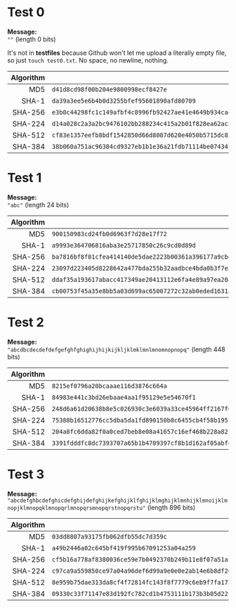 # Test 0
**Message:**<br>
```""```
(length 0 bits)

It's not in **testfiles** because Github won't let me upload a literally empty file, so just ```touch test0.txt```. No space, no newline, nothing.

| Algorithm | Output
| --------: | ------- |
| MD5       | `d41d8cd98f00b204e9800998ecf8427e`
| SHA-1     | `da39a3ee5e6b4b0d3255bfef95601890afd80709`
| SHA-256   | `e3b0c44298fc1c149afbf4c8996fb92427ae41e4649b934ca495991b7852b855`
| SHA-224   | `d14a028c2a3a2bc9476102bb288234c415a2b01f828ea62ac5b3e42f`
| SHA-512   | `cf83e1357eefb8bdf1542850d66d8007d620e4050b5715dc83f4a921d36ce9ce47d0d13c5d85f2b0ff8318d2877eec2f63b931bd47417a81a538327af927da3e`
| SHA-384   | `38b060a751ac96384cd9327eb1b1e36a21fdb71114be07434c0cc7bf63f6e1da274edebfe76f65fbd51ad2f14898b95b`

# Test 1
**Message:**<br>
```"abc"```
(length 24 bits)

| Algorithm | Output
| --------: | ------- |
| MD5       | `900150983cd24fb0d6963f7d28e17f72`
| SHA-1     | `a9993e364706816aba3e25717850c26c9cd0d89d`
| SHA-256   | `ba7816bf8f01cfea414140de5dae2223b00361a396177a9cb410ff61f20015ad`
| SHA-224   | `23097d223405d8228642a477bda255b32aadbce4bda0b3f7e36c9da7`
| SHA-512   | `ddaf35a193617abacc417349ae20413112e6fa4e89a97ea20a9eeee64b55d39a2192992a274fc1a836ba3c23a3feebbd454d4423643ce80e2a9ac94fa54ca49f`
| SHA-384   | `cb00753f45a35e8bb5a03d699ac65007272c32ab0eded1631a8b605a43ff5bed8086072ba1e7cc2358baeca134c825a7`

# Test 2
**Message:**<br>
```"abcdbcdecdefdefgefghfghighijhijkijkljklmklmnlmnomnopnopq"```
(length 448 bits)

| Algorithm | Output
| --------: | ------- |
| MD5       | `8215ef0796a20bcaaae116d3876c664a`
| SHA-1     | `84983e441c3bd26ebaae4aa1f95129e5e54670f1`
| SHA-256   | `248d6a61d20638b8e5c026930c3e6039a33ce45964ff2167f6ecedd419db06c1`
| SHA-224   | `75388b16512776cc5dba5da1fd890150b0c6455cb4f58b1952522525`
| SHA-512   | `204a8fc6dda82f0a0ced7beb8e08a41657c16ef468b228a8279be331a703c33596fd15c13b1b07f9aa1d3bea57789ca031ad85c7a71dd70354ec631238ca3445`
| SHA-384   | `3391fdddfc8dc7393707a65b1b4709397cf8b1d162af05abfe8f450de5f36bc6b0455a8520bc4e6f5fe95b1fe3c8452b`

# Test 3
**Message:**<br>
```"abcdefghbcdefghicdefghijdefghijkefghijklfghijklmghijklmnhijklmnoijklmnopjklmnopqklmnopqrlmnopqrsmnopqrstnopqrstu"```
(length 896 bits)

| Algorithm | Output
| --------: | ------- |
| MD5       | `03dd8807a93175fb062dfb55dc7d359c`
| SHA-1     | `a49b2446a02c645bf419f995b67091253a04a259`
| SHA-256   | `cf5b16a778af8380036ce59e7b0492370b249b11e8f07a51afac45037afee9d1`
| SHA-224   | `c97ca9a559850ce97a04a96def6d99a9e0e0e2ab14e6b8df265fc0b3`
| SHA-512   | `8e959b75dae313da8cf4f72814fc143f8f7779c6eb9f7fa17299aeadb6889018501d289e4900f7e4331b99dec4b5433ac7d329eeb6dd26545e96e55b874be909`
| SHA-384   | `09330c33f71147e83d192fc782cd1b4753111b173b3b05d22fa08086e3b0f712fcc7c71a557e2db966c3e9fa91746039`
